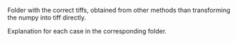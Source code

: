 Folder with the correct tiffs, obtained from other methods than transforming the numpy
into tiff directly.

Explanation for each case in the corresponding folder.
